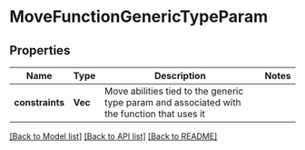 # MoveFunctionGenericTypeParam

## Properties

Name | Type | Description | Notes
------------ | ------------- | ------------- | -------------
**constraints** | **Vec<String>** | Move abilities tied to the generic type param and associated with the function that uses it | 

[[Back to Model list]](../README.md#documentation-for-models) [[Back to API list]](../README.md#documentation-for-api-endpoints) [[Back to README]](../README.md)


